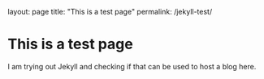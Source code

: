 layout: page
title: "This is a test page"
permalink: /jekyll-test/

# This is a test page

I am trying out Jekyll and checking if that can be used to host a blog here. 
